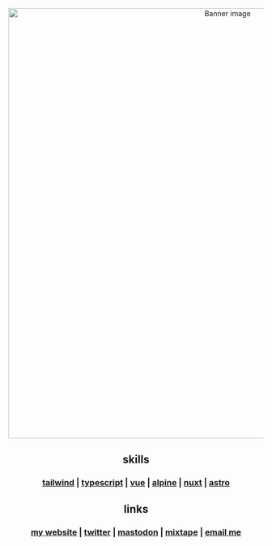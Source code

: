 <p align="center">
  <img src="https://pbs.twimg.com/profile_banners/1404134481615802385/1665003028/1500x500" alt="Banner image" width="850" />
</p>
<h2 align="center">skills</h2>
<h3 align="center">
  <a href="https://tailwindcss.com">tailwind</a> |
  <a href="https://www.typescriptlang.org">typescript</a> |
  <a href="https://vuejs.org">vue</a> |
  <a href="https://alpinejs.dev">alpine</a> |
  <a href="https://nuxt.com">nuxt</a> |
  <a href="https://astro.build">astro</a>
</h3>
<h2 align="center">links</h2>
<h3 align="center">
  <a href="https://maciejpedzi.ch">my website</a> |
  <a href="https://twitter.com/MaciejPedzich">twitter</a> |
  <a href="https://notacult.social/@macindahaus">mastodon</a> |
  <a href="https://open.spotify.com/playlist/6JPMYu8YxGHBQ2Qv52JRaj?si=6cb9bfb54ca140e5">mixtape</a> |
  <a href="mailto:contact@maciejpedzi.ch">email me</a>
</h3>
